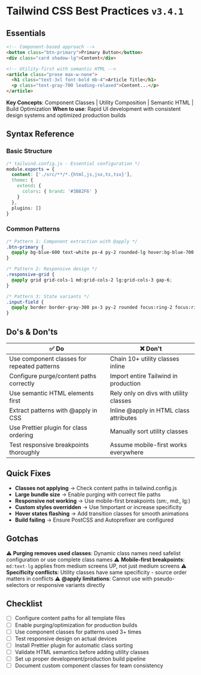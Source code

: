 # Tailwind CSS Best Practices `v3.4.1`

## Essentials

```html
<!-- Component-based approach -->
<button class="btn-primary">Primary Button</button>
<div class="card shadow-lg">Content</div>

<!-- Utility-first with semantic HTML -->
<article class="prose max-w-none">
  <h1 class="text-3xl font-bold mb-4">Article Title</h1>
  <p class="text-gray-700 leading-relaxed">Content...</p>
</article>
```

**Key Concepts**: Component Classes | Utility Composition | Semantic HTML | Build Optimization
**When to use**: Rapid UI development with consistent design systems and optimized production builds

## Syntax Reference

### Basic Structure

```css
/* tailwind.config.js - Essential configuration */
module.exports = {
  content: ['./src/**/*.{html,js,jsx,ts,tsx}'],
  theme: {
    extend: {
      colors: { brand: '#3B82F6' }
    }
  },
  plugins: []
}
```

### Common Patterns

```css
/* Pattern 1: Component extraction with @apply */
.btn-primary {
  @apply bg-blue-600 text-white px-4 py-2 rounded-lg hover:bg-blue-700 transition-colors;
}

/* Pattern 2: Responsive design */
.responsive-grid {
  @apply grid grid-cols-1 md:grid-cols-2 lg:grid-cols-3 gap-6;
}

/* Pattern 3: State variants */
.input-field {
  @apply border border-gray-300 px-3 py-2 rounded focus:ring-2 focus:ring-blue-500 focus:border-transparent;
}
```

## Do's & Don'ts

| ✅ Do | ❌ Don't |
|-------|----------|
| Use component classes for repeated patterns | Chain 10+ utility classes inline |
| Configure purge/content paths correctly | Import entire Tailwind in production |
| Use semantic HTML elements first | Rely only on divs with utility classes |
| Extract patterns with @apply in CSS | Inline @apply in HTML class attributes |
| Use Prettier plugin for class ordering | Manually sort utility classes |
| Test responsive breakpoints thoroughly | Assume mobile-first works everywhere |

## Quick Fixes

- **Classes not applying** → Check content paths in tailwind.config.js
- **Large bundle size** → Enable purging with correct file paths
- **Responsive not working** → Use mobile-first breakpoints (sm:, md:, lg:)
- **Custom styles overridden** → Use !important or increase specificity
- **Hover states flashing** → Add transition classes for smooth animations
- **Build failing** → Ensure PostCSS and Autoprefixer are configured

## Gotchas

⚠️ **Purging removes used classes**: Dynamic class names need safelist configuration or use complete class names
⚠️ **Mobile-first breakpoints**: `md:text-lg` applies from medium screens UP, not just medium screens
⚠️ **Specificity conflicts**: Utility classes have same specificity - source order matters in conflicts
⚠️ **@apply limitations**: Cannot use with pseudo-selectors or responsive variants directly

## Checklist

- [ ] Configure content paths for all template files
- [ ] Enable purging/optimization for production builds
- [ ] Use component classes for patterns used 3+ times
- [ ] Test responsive design on actual devices
- [ ] Install Prettier plugin for automatic class sorting
- [ ] Validate HTML semantics before adding utility classes
- [ ] Set up proper development/production build pipeline
- [ ] Document custom component classes for team consistency